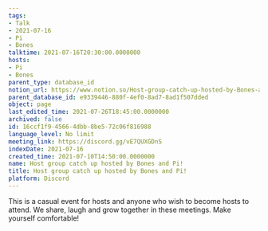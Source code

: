 ```yaml
---
tags:
- Talk
- 2021-07-16
- Pi
- Bones
talktime: 2021-07-16T20:30:00.0000000
hosts:
- Pi
- Bones
parent_type: database_id
notion_url: https://www.notion.so/Host-group-catch-up-hosted-by-Bones-and-Pi-16ccf1f945664dbb8be572c06f816988
parent_database_id: e9339446-880f-4ef0-8ad7-8ad1f507dded
object: page
last_edited_time: 2021-07-26T18:45:00.0000000
archived: false
id: 16ccf1f9-4566-4dbb-8be5-72c06f816988
language_level: No limit
meeting_link: https://discord.gg/vE7QUXGDnS
indexDate: 2021-07-16
created_time: 2021-07-10T14:50:00.0000000
name: Host group catch up hosted by Bones and Pi!
title: Host group catch up hosted by Bones and Pi!
platform: Discord
---
```


This is a casual event for hosts and anyone who wish to become hosts to attend.  We share, laugh and grow together in these meetings.  Make yourself comfortable!






